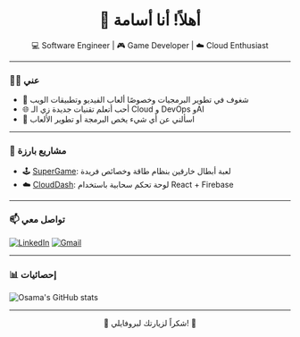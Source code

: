 <h1 align="center">👋 أهلاً! أنا أسامة</h1>

<p align="center">
  💻 Software Engineer | 🎮 Game Developer | ☁️ Cloud Enthusiast  
</p>

---

### 👨‍💻 عني
- 🧠 شغوف في تطوير البرمجيات وخصوصًا ألعاب الفيديو وتطبيقات الويب
- 🌐 أحب أتعلم تقنيات جديدة زي الـ Cloud و DevOps وAI
- 💬 اسألني عن أي شيء يخص البرمجة أو تطوير الألعاب

---

### 🚀 مشاريع بارزة
- 🕹️ [SuperGame](https://github.com/OsamaRts/SuperGame): لعبة أبطال خارقين بنظام طاقة وخصائص فريدة
- ☁️ [CloudDash](https://github.com/OsamaRts/CloudDash): لوحة تحكم سحابية باستخدام React + Firebase

---

### 📫 تواصل معي
[![LinkedIn](https://img.shields.io/badge/-LinkedIn-blue?style=flat&logo=Linkedin&logoColor=white)](https://www.linkedin.com/in/osama-dev)
[![Gmail](https://img.shields.io/badge/-Email-red?style=flat&logo=gmail&logoColor=white)](mailto:osamarts@gmail.com)

---

### 📊 إحصائيات
![Osama's GitHub stats](https://github-readme-stats.vercel.app/api?username=OsamaRts&show_icons=true&theme=tokyonight)

---

<p align="center">💙 شكراً لزيارتك لبروفايلي! 💙</p>
